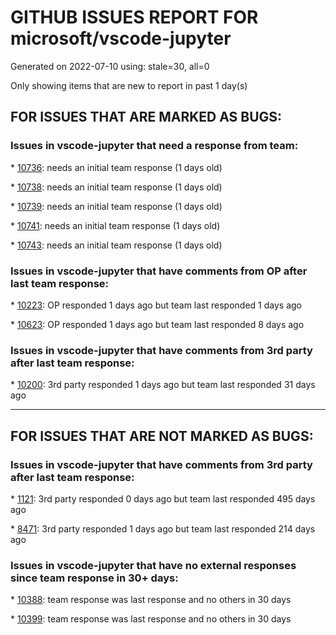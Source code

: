 
# GITHUB ISSUES REPORT FOR microsoft/vscode-jupyter


Generated on 2022-07-10 using: stale=30, all=0


Only showing items that are new to report in past 1 day(s)


## FOR ISSUES THAT ARE MARKED AS BUGS:


### Issues in vscode-jupyter that need a response from team:


\* [10736](https://github.com/microsoft/vscode-jupyter/issues/10736 "Jupyter response slow after recent update"): needs an initial team response (1 days old)

\* [10738](https://github.com/microsoft/vscode-jupyter/issues/10738 "&quot;Import could not be resolved&quot; for local packages and modules"): needs an initial team response (1 days old)

\* [10739](https://github.com/microsoft/vscode-jupyter/issues/10739 "Bash cell rendered as python"): needs an initial team response (1 days old)

\* [10741](https://github.com/microsoft/vscode-jupyter/issues/10741 "No debugger available"): needs an initial team response (1 days old)

\* [10743](https://github.com/microsoft/vscode-jupyter/issues/10743 "VS Code does not open exported HTML file when running a notebook via Azure ML setup"): needs an initial team response (1 days old)

### Issues in vscode-jupyter that have comments from OP after last team response:


\* [10223](https://github.com/microsoft/vscode-jupyter/issues/10223 "Consider using a monospace font in the variable viewer"): OP responded 1 days ago but team last responded 1 days ago

\* [10623](https://github.com/microsoft/vscode-jupyter/issues/10623 "Interactive python takes way too long to load. "): OP responded 1 days ago but team last responded 8 days ago

### Issues in vscode-jupyter that have comments from 3rd party after last team response:


\* [10200](https://github.com/microsoft/vscode-jupyter/issues/10200 "Data viewer window launched from the variables view is empty"): 3rd party responded 1 days ago but team last responded 31 days ago

---

## FOR ISSUES THAT ARE NOT MARKED AS BUGS:


### Issues in vscode-jupyter that have comments from 3rd party after last team response:


\* [1121](https://github.com/microsoft/vscode-jupyter/issues/1121 "Add support for parameters and/or tags assignment (papermill) (Add support for cell metadata)"): 3rd party responded 0 days ago but team last responded 495 days ago

\* [8471](https://github.com/microsoft/vscode-jupyter/issues/8471 "Create git commits by cell"): 3rd party responded 1 days ago but team last responded 214 days ago

### Issues in vscode-jupyter that have no external responses since team response in 30+ days:


\* [10388](https://github.com/microsoft/vscode-jupyter/issues/10388 "Option to hide &quot;Launch TensorBoard Session&quot;"): team response was last response and no others in 30 days

\* [10399](https://github.com/microsoft/vscode-jupyter/issues/10399 "Improve CI time"): team response was last response and no others in 30 days
